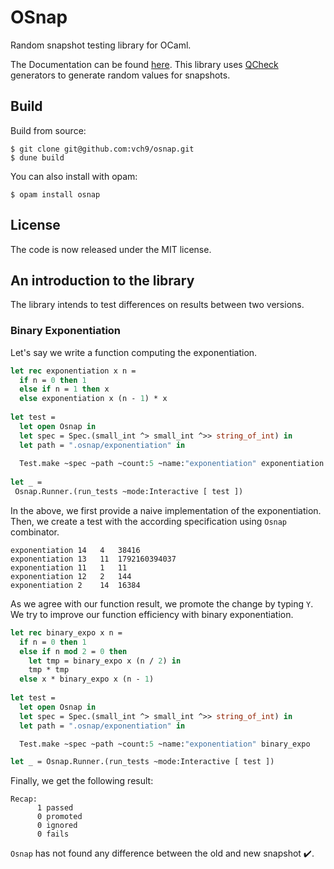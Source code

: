 # OSnap
Random snapshot testing library for OCaml.

The Documentation can be found [here](https://vch9.github.io/osnap/). This library
uses [QCheck](https://github.com/c-cube/qcheck) generators to generate random values
for snapshots.

## Build
Build from source:
```
$ git clone git@github.com:vch9/osnap.git
$ dune build
```
You can also install with opam:
```
$ opam install osnap
```

## License
The code is now released under the MIT license.

## An introduction to the library

The library intends to test differences on results between two versions.

### Binary Exponentiation
Let's say we write a function computing the exponentiation.
```ocaml
let rec exponentiation x n =
  if n = 0 then 1
  else if n = 1 then x
  else exponentiation x (n - 1) * x
  
let test =
  let open Osnap in
  let spec = Spec.(small_int ^> small_int ^>> string_of_int) in
  let path = ".osnap/exponentiation" in
  
  Test.make ~spec ~path ~count:5 ~name:"exponentiation" exponentiation
  
let _ =
 Osnap.Runner.(run_tests ~mode:Interactive [ test ])
```
In the above, we first provide a naive implementation of the exponentiation.
Then, we create a test with the according specification using `Osnap` combinator.

```
exponentiation 14	4	38416
exponentiation 13	11	1792160394037
exponentiation 11	1	11
exponentiation 12	2	144
exponentiation 2	14	16384
```

As we agree with our function result, we promote the change by typing `Y`.
We try to improve our function efficiency with binary exponentiation.

```ocaml
let rec binary_expo x n =
  if n = 0 then 1
  else if n mod 2 = 0 then
    let tmp = binary_expo x (n / 2) in
    tmp * tmp
  else x * binary_expo x (n - 1)
  
let test =
  let open Osnap in
  let spec = Spec.(small_int ^> small_int ^>> string_of_int) in
  let path = ".osnap/exponentiation" in

  Test.make ~spec ~path ~count:5 ~name:"exponentiation" binary_expo

let _ = Osnap.Runner.(run_tests ~mode:Interactive [ test ])
```

Finally, we get the following result:
```
Recap:
      1 passed
      0 promoted
      0 ignored
      0 fails
```
`Osnap` has not found any difference between the old and new snapshot :heavy_check_mark:.
